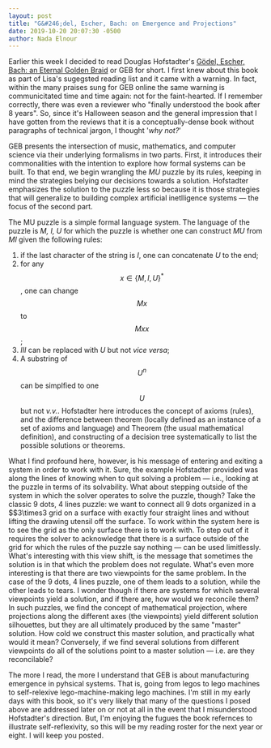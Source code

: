 ```yaml
---
layout: post
title: "G&#246;del, Escher, Bach: on Emergence and Projections"
date: 2019-10-20 20:07:30 -0500
author: Nada Elnour
---
```


Earlier this week I decided to read Douglas Hofstadter's [G&#246;del, Escher, Bach: an Eternal Golden Braid](https://www.amazon.com/G%C3%B6del-Escher-Bach-Eternal-Golden/dp/0465026567) or GEB for short. I first knew about this book as part of Lisa's sugegsted reading list and it came with a warning. In fact, within the many praises sung for GEB online the same warning is communicitated time and time again: not for the faint-hearted. If I remember correctly, there was even a reviewer who "finally understood the book after 8 years". So, since it's Halloween season and the general impression that I have gotten from the reviews that it is a conceptually-dense book without paragraphs of technical jargon, I thought '*why not?*'

GEB presents the intersection of music, mathematics, and computer science via their underlying formalisms in two parts. First, it introduces their commonalities with the intention to explore how formal systems can be built. To that end, we begin wrangling the *MU* puzzle by its rules, keeping in mind the strategies belying our decisions towards a solution. Hofstadter emphasizes the solution to the puzzle less so because it is those strategies that will generalize to building complex artificial inetlligence systems &mdash; the focus of the second part.

The MU puzzle is a simple formal language system. The language of the puzzle is *M, I, U* for which the puzzle is whether one can construct *MU* from *MI* given the following rules:
1. if the last character of the string is *I*, one can concatenate *U* to the end;
2. for any $$x \in \{M, I, U\}^*$$, one can change $$Mx$$ to $$Mxx$$;
3. *III* can be replaced with *U* but not *vice versa*;
4. A substring of $$U^n$$ can be simplfied to one $$U$$ but not *v.v.*.
Hofstadter here introduces the concept of axioms (rules), and the difference between theorem (locally defined as an instance of a set of axioms and language) and Theorem (the usual mathematical definition), and constructing of a decision tree systematically to list the possible solutions or theorems. 

What I find profound here, however, is his message of entering and exiting a system in order to work with it. Sure, the example Hofstadter provided was along the lines of knowing when to quit solving a problem &mdash; i.e., looking at the puzzle in terms of its solvability. What about stepping outside of the system in which the solver operates to solve the puzzle, though? Take the classic 9 dots, 4 lines puzzle: we want to connect all 9 dots organized in a $$3\times3 grid on a surface with exactly four straight lines and without lifting the drawing utensil off the surface. To work within the system here is to see the grid as the only surface there is to work with. To step out of it requires the solver to acknowledge that there is a surface outside of the grid for which the rules of the puzzle say nothing &mdash; can be used limitlessly. What's interesting with this view shift, is the message that sometimes the solution is in that which the problem does not regulate. What's even more interesting is that there are two viewpoints for the same problem. In the case of the 9 dots, 4 lines puzzle, one of them leads to a solution, while the other leads to tears. I wonder though if there are systems for which several viewpoints yield a solution, and if there are, how would we reconcile them? In such puzzles, we find the concept of mathematical projection, where projections along the different axes (the viewpoints) yield different solution silhouettes, but they are all ultimately produced by the same "master" solution. How cold we construct this master solution, and practically what would it mean? Conversely, if we find several solutions from different viewpoints do all of the solutions point to a master solution &mdash; i.e. are they reconcilable?

The more I read, the more I understand that GEB is about manufacturing emergence in pyhsical systems. That is, going from legos to lego machines to self-relexive lego-machine-making lego machines. I'm still in my early days with this book, so it's very likely that many of the questions I posed above are addressed later on or not at all in the event that I misunderstood Hofstadter's direction. But, I'm enjoying the fugues the book refernces to illustrate self-reflexivity, so this will be my reading roster for the next year or eight. I will keep you posted.
